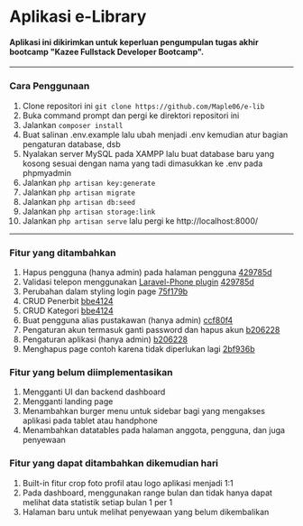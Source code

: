 # Aplikasi e-Library
#### Aplikasi ini dikirimkan untuk keperluan pengumpulan tugas akhir bootcamp "Kazee Fullstack Developer Bootcamp".
<hr>

### Cara Penggunaan
1. Clone repositori ini `git clone https://github.com/Maple06/e-lib`
2. Buka command prompt dan pergi ke direktori repositori ini
3. Jalankan `composer install`
4. Buat salinan .env.example lalu ubah menjadi .env kemudian atur bagian pengaturan database, dsb
5. Nyalakan server MySQL pada XAMPP lalu buat database baru yang kosong sesuai dengan nama yang tadi dimasukkan ke .env pada phpmyadmin
6. Jalankan `php artisan key:generate` 
7. Jalankan `php artisan migrate` 
8. Jalankan `php artisan db:seed` 
8. Jalankan `php artisan storage:link` 
8. Jalankan `php artisan serve` lalu pergi ke http://localhost:8000/
<hr>

### Fitur yang ditambahkan
1. Hapus pengguna (hanya admin) pada halaman pengguna [429785d](https://github.com/Maple06/e-lib/commit/429785d1bd1bc11a7e142e17d461d5081bd6e4db)
2. Validasi telepon menggunakan [Laravel-Phone plugin](https://github.com/Propaganistas/Laravel-Phone) [429785d](https://github.com/Maple06/e-lib/commit/429785d1bd1bc11a7e142e17d461d5081bd6e4db)
3. Perubahan dalam styling login page [75f179b](https://github.com/Maple06/e-lib/commit/75f179ba118141e4f99b423781fca9dedd9686e3)
4. CRUD Penerbit [bbe4124](https://github.com/Maple06/e-lib/commit/bbe4124f22af96c4ec95a2e5aba2a70bde148d9f)
5. CRUD Kategori [bbe4124](https://github.com/Maple06/e-lib/commit/bbe4124f22af96c4ec95a2e5aba2a70bde148d9f)
6. Buat pengguna alias pustakawan (hanya admin) [ccf80f4](https://github.com/Maple06/e-lib/commit/ccf80f41cdb8815f5ed709242a01c84523b7cecd)
7. Pengaturan akun termasuk ganti password dan hapus akun [b206228](https://github.com/Maple06/e-lib/commit/b20622840fb07e65cb0d2e1c96fa24c414881a4e)
8. Pengaturan aplikasi (hanya admin) [b206228](https://github.com/Maple06/e-lib/commit/b20622840fb07e65cb0d2e1c96fa24c414881a4e)
9. Menghapus page contoh karena tidak diperlukan lagi [2bf936b](https://github.com/Maple06/e-lib/commit/2bf936bcd0eb7046eded024ddc7b330d583876e1)
 
### Fitur yang belum diimplementasikan
1. Mengganti UI dan backend dashboard
2. Mengganti landing page
3. Menambahkan burger menu untuk sidebar bagi yang mengakses aplikasi pada tablet atau handphone
4. Menambahkan datatables pada halaman anggota, pengguna, dan juga penyewaan

### Fitur yang dapat ditambahkan dikemudian hari
1. Built-in fitur crop foto profil atau logo aplikasi menjadi 1:1
2. Pada dashboard, menggunakan range bulan dan tidak hanya dapat melihat data statistik setiap bulan 1 per 1
3. Halaman baru untuk melihat penyewaan yang belum dikembalikan
